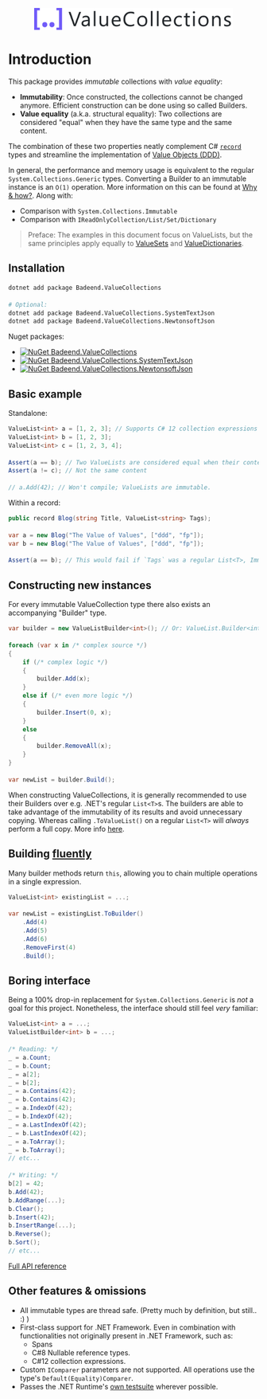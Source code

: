 <p align="center">
  <img src="./images/logo.png" alt="ValueCollections" width="400"/>
</p>

# Introduction

This package provides _immutable_ collections with _value equality_:
- **Immutability**: Once constructed, the collections cannot be changed anymore. Efficient construction can be done using so called Builders.
- **Value equality** (a.k.a. structural equality): Two collections are considered "equal" when they have the same type and the same content.

The combination of these two properties neatly complement C# [`record`](https://learn.microsoft.com/en-us/dotnet/csharp/language-reference/builtin-types/record) types and streamline the implementation of [Value Objects (DDD)](https://en.wikipedia.org/wiki/Value_object).

In general, the performance and memory usage is equivalent to the regular `System.Collections.Generic` types. Converting a Builder to an immutable instance is an `O(1)` operation. More information on this can be found at [Why & how?](./rationale.md). Along with:
- Comparison with `System.Collections.Immutable`
- Comparison with `IReadOnlyCollection/List/Set/Dictionary`

> Preface: The examples in this document focus on ValueLists, but the same principles apply equally to [ValueSets](https://badeend.github.io/ValueCollections/api/Badeend.ValueCollections.ValueSet-1.html) and [ValueDictionaries](https://badeend.github.io/ValueCollections/api/Badeend.ValueCollections.ValueDictionary-2.html).

## Installation

```sh
dotnet add package Badeend.ValueCollections

# Optional:
dotnet add package Badeend.ValueCollections.SystemTextJson
dotnet add package Badeend.ValueCollections.NewtonsoftJson
```

Nuget packages:
- [![NuGet Badeend.ValueCollections](https://img.shields.io/nuget/v/Badeend.ValueCollections?label=Badeend.ValueCollections)](https://www.nuget.org/packages/Badeend.ValueCollections)
- [![NuGet Badeend.ValueCollections.SystemTextJson](https://img.shields.io/nuget/v/Badeend.ValueCollections.SystemTextJson?label=Badeend.ValueCollections.SystemTextJson)](https://www.nuget.org/packages/Badeend.ValueCollections.SystemTextJson)
- [![NuGet Badeend.ValueCollections.NewtonsoftJson](https://img.shields.io/nuget/v/Badeend.ValueCollections.NewtonsoftJson?label=Badeend.ValueCollections.NewtonsoftJson)](https://www.nuget.org/packages/Badeend.ValueCollections.NewtonsoftJson)

## Basic example

Standalone:

```cs
ValueList<int> a = [1, 2, 3]; // Supports C# 12 collection expressions (even on .NET Framework)
ValueList<int> b = [1, 2, 3];
ValueList<int> c = [1, 2, 3, 4];

Assert(a == b); // Two ValueLists are considered equal when their contents are the same.
Assert(a != c); // Not the same content

// a.Add(42); // Won't compile; ValueLists are immutable.
```

Within a record:

```cs
public record Blog(string Title, ValueList<string> Tags);

var a = new Blog("The Value of Values", ["ddd", "fp"]);
var b = new Blog("The Value of Values", ["ddd", "fp"]);

Assert(a == b); // This would fail if `Tags` was a regular List<T>, ImmutableList<T> or IReadOnlyList<T>.
```

## Constructing new instances

For every immutable ValueCollection type there also exists an accompanying "Builder" type.
```cs
var builder = new ValueListBuilder<int>(); // Or: ValueList.Builder<int>()

foreach (var x in /* complex source */)
{
    if (/* complex logic */)
    {
        builder.Add(x);
    }
    else if (/* even more logic */)
    {
        builder.Insert(0, x);
    }
    else
    {
        builder.RemoveAll(x);
    }
}

var newList = builder.Build();
```

When constructing ValueCollections, it is generally recommended to use their Builders over e.g. .NET's regular `List<T>`s. The builders are able to take advantage of the immutability of its results and avoid unnecessary copying. Whereas calling `.ToValueList()` on a regular `List<T>` will _always_ perform a full copy. More info [here](./rationale.md).

## Building [fluently](https://en.wikipedia.org/wiki/Fluent_interface)

Many builder methods return `this`, allowing you to chain multiple operations in a single expression.

```cs
ValueList<int> existingList = ...;

var newList = existingList.ToBuilder()
    .Add(4)
    .Add(5)
    .Add(6)
    .RemoveFirst(4)
    .Build();
```

## Boring interface

Being a 100% drop-in replacement for `System.Collections.Generic` is _not_ a goal for this project. Nonetheless, the interface should still feel _very_ familiar:

```cs
ValueList<int> a = ...;
ValueListBuilder<int> b = ...;

/* Reading: */
_ = a.Count;
_ = b.Count;
_ = a[2];
_ = b[2];
_ = a.Contains(42);
_ = b.Contains(42);
_ = a.IndexOf(42);
_ = b.IndexOf(42);
_ = a.LastIndexOf(42);
_ = b.LastIndexOf(42);
_ = a.ToArray();
_ = b.ToArray();
// etc...

/* Writing: */
b[2] = 42;
b.Add(42);
b.AddRange(...);
b.Clear();
b.Insert(42);
b.InsertRange(...);
b.Reverse();
b.Sort();
// etc...
```

[Full API reference](https://badeend.github.io/ValueCollections/api/Badeend.ValueCollections.html)

## Other features & omissions

- All immutable types are thread safe. (Pretty much by definition, but still.. :) )
- First-class support for .NET Framework. Even in combination with functionalities not originally present in .NET Framework, such as:
    - Spans
    - C#8 Nullable reference types.
    - C#12 collection expressions.
- Custom `IComparer` parameters are not supported. All operations use the type's `Default(Equality)Comparer`.
- Passes the .NET Runtime's [own testsuite](https://github.com/badeend/ValueCollections/tree/main/Badeend.ValueCollections.Tests/Reference) wherever possible.
